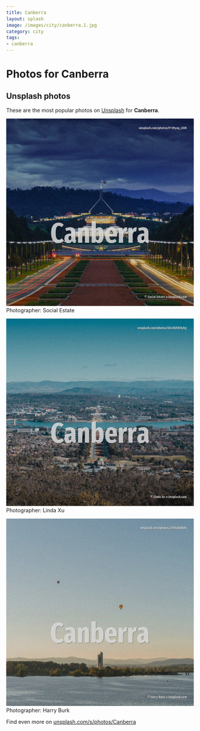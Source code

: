 ```yaml
---
title: Canberra
layout: splash
image: /images/city/canberra.1.jpg
category: city
tags:
- canberra
---
```

# Photos for Canberra
 
## Unsplash photos
These are the most popular photos on [Unsplash](https://unsplash.com) for **Canberra**.
 
![Canberra](/images/city/canberra.1.jpg)
Photographer:  Social Estate
 
![Canberra](/images/city/canberra.2.jpg)
Photographer:  Linda Xu
 
![Canberra](/images/city/canberra.3.jpg)
Photographer:  Harry Burk
 
Find even more on [unsplash.com/s/photos/Canberra](https://unsplash.com/s/photos/Canberra)
 
